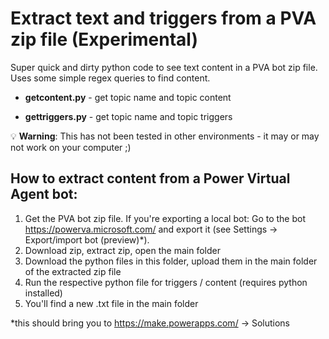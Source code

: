# Extract text and triggers from a PVA zip file (Experimental)

Super quick and dirty python code to see text content in a PVA bot zip file. Uses some simple regex queries to find content.

- **getcontent.py** - get topic name and topic content 

- **gettriggers.py** - get topic name and topic triggers

💡 **Warning**: This has not been tested in other environments - it may or may not work on your computer ;)

## How to extract content from a Power Virtual Agent bot:

1. Get the PVA bot zip file. If you're exporting a local bot: Go to the bot https://powerva.microsoft.com/ and export it (see Settings -> Export/import bot (preview)*).
2. Download zip, extract zip, open the main folder
3. Download the python files in this folder, upload them in the main folder of the extracted zip file
4. Run the respective python file for triggers / content (requires python installed)
5. You'll find a new .txt file in the main folder

*this should bring you to https://make.powerapps.com/ -> Solutions
